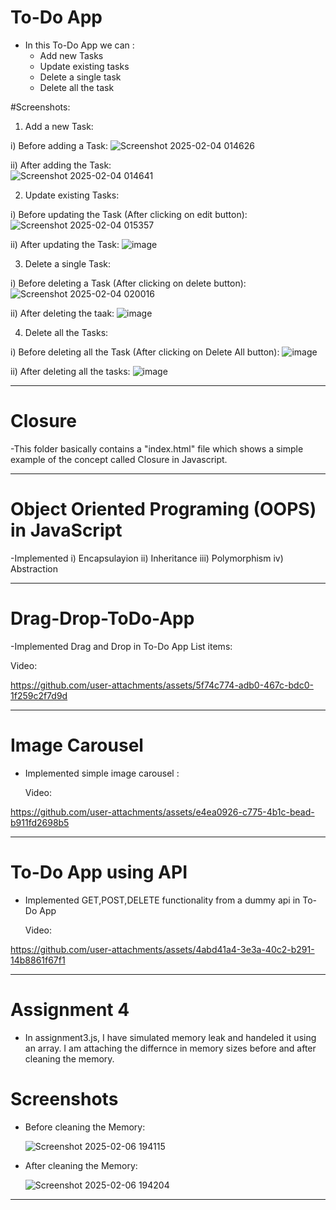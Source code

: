 # To-Do App

- In this To-Do App we can :
  - Add new Tasks
  - Update existing tasks
  - Delete a single task
  - Delete all the task
 
#Screenshots:

1. Add a new Task:

i) Before adding a Task:
	![Screenshot 2025-02-04 014626](https://github.com/user-attachments/assets/493aceda-cc15-4dee-9b63-cb8afad42be7)
 
ii) After adding the Task:	
	![Screenshot 2025-02-04 014641](https://github.com/user-attachments/assets/745239cc-0066-4f3e-bf13-c65db99ed38d)
 
 2. Update existing Tasks:

i) Before updating the Task (After clicking on edit button):
	 ![Screenshot 2025-02-04 015357](https://github.com/user-attachments/assets/af52045f-5e0b-4aed-84da-4f34a2cd9bf1)

ii) After updating the Task:
	![image](https://github.com/user-attachments/assets/45817c1f-34f6-4336-9cdb-2f417d7c966f)

3. Delete a single Task:

i) Before deleting a Task (After clicking on delete button):
	![Screenshot 2025-02-04 020016](https://github.com/user-attachments/assets/e6c15358-c412-48f6-9f88-1bcb8fb16162)

ii) After deleting the taak:
	![image](https://github.com/user-attachments/assets/6b0e0f20-b5d0-4cac-8ea2-61d58464b4ce)

4. Delete all the Tasks:

i) Before deleting all the Task (After clicking on Delete All button):
	![image](https://github.com/user-attachments/assets/a1db2841-0ce0-4f5b-89b1-aea005d3da47)

ii) After deleting all the tasks:
	![image](https://github.com/user-attachments/assets/2821d74e-48c5-483b-bfc4-e54993c6e2f5)



--------------------------------------------------------------------------------------------------------------------------------------------------------------------------------

# Closure

-This folder basically contains a "index.html" file which shows a simple example of the concept called Closure in Javascript.


--------------------------------------------------------------------------------------------------------------------------------------------------------------------------------

# Object Oriented Programing (OOPS) in JavaScript

-Implemented
i) Encapsulayion
ii) Inheritance
iii) Polymorphism
iv) Abstraction

--------------------------------------------------------------------------------------------------------------------------------------------------------------------------------

# Drag-Drop-ToDo-App

-Implemented Drag and Drop in To-Do App List items:

Video:



https://github.com/user-attachments/assets/5f74c774-adb0-467c-bdc0-1f259c2f7d9d

--------------------------------------------------------------------------------------------------------------------------------------------------------------------------------

# Image Carousel

- Implemented simple image carousel :

  Video:
  

https://github.com/user-attachments/assets/e4ea0926-c775-4b1c-bead-b911fd2698b5

--------------------------------------------------------------------------------------------------------------------------------------------------------------------------------

# To-Do App using API

- Implemented GET,POST,DELETE functionality from a dummy api in To-Do App

  Video:


https://github.com/user-attachments/assets/4abd41a4-3e3a-40c2-b291-14b8861f67f1

--------------------------------------------------------------------------------------------------------------------------------------------------------------------------------

# Assignment 4

- In assignment3.js, I have simulated memory leak and handeled it using an array. I am attaching the differnce in memory sizes before and after cleaning the memory.

# Screenshots

- Before cleaning the Memory:

  	![Screenshot 2025-02-06 194115](https://github.com/user-attachments/assets/1e36938d-2bbf-4154-90df-89b7c2a62656)

- After cleaning the Memory:

  	![Screenshot 2025-02-06 194204](https://github.com/user-attachments/assets/71ef1db5-17c7-4dc3-ab1d-c8e5b66d6737)

-------------------------------------------------------------------------------------------------------------------------------------------------------------------------------
